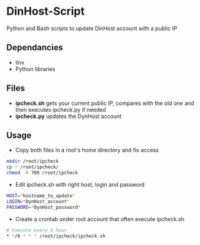 # DinHost-Script
Python and Bash scripts to update DinHost account with a public IP

## Dependancies
- linx
- Python libraries

## Files
- **ipcheck.sh** gets your current public IP, compares with the old one and then executes ipcheck.py if needed
- **ipcheck.py** updates the DynHost account

## Usage
- Copy both files in a root's home directory and fix access
```sh
mkdir /root/ipcheck
cp * /root/ipcheck/
chmod -R 700 /root/ipcheck
```
- Edit ipcheck.sh with right host, login and password
```sh
HOST=*hostname_to_update*
LOGIN=*DynHost_account*
PASSWORD=*DynHost_password*
```
- Create a crontab under root account that often execute ipcheck.sh
```sh
# Execute every 6 hour
* */6 * * * /root/ipcheck/ipcheck.sh
```
